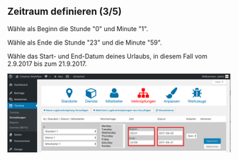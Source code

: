 ## Zeitraum definieren (3/5)

Wähle als Beginn die Stunde "0" und Minute "1".

Wähle als Ende die Stunde "23" und die Minute "59".

Wähle das Start- und End-Datum deines Urlaubs, in diesem Fall vom 2.9.2017 bis zum 21.9.2017.

![Was sind Zeiträume](./assets/create_link_3.jpg)
